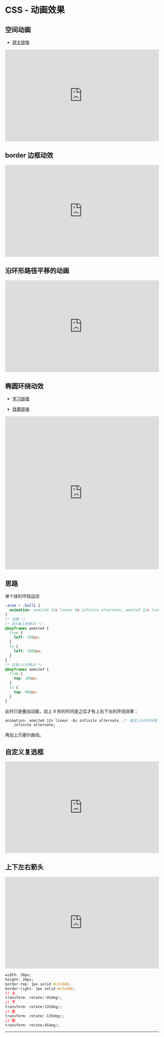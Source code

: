 # CSS - 动画效果

## 空间动画

- [原文链接](https://css-tricks.com/recreating-the-apple-music-hits-playlist-animation-in-css/)

<iframe height="300" style="width: 100%;" scrolling="no" title="Untitled" src="https://codepen.io/firefly1984982452/embed/JjpmMbX?default-tab=html%2Cresult" frameborder="no" loading="lazy" allowtransparency="true" allowfullscreen="true">
  See the Pen <a href="https://codepen.io/firefly1984982452/pen/JjpmMbX">
  Untitled</a> by 彭丹丹 (<a href="https://codepen.io/firefly1984982452">@firefly1984982452</a>)
  on <a href="https://codepen.io">CodePen</a>.
</iframe>

## border 边框动效

<iframe height="300" style="width: 100%;" scrolling="no" title="border边框动效" src="https://codepen.io/firefly1984982452/embed/eYVPyrN?default-tab=html%2Cresult" frameborder="no" loading="lazy" allowtransparency="true" allowfullscreen="true">
  See the Pen <a href="https://codepen.io/firefly1984982452/pen/eYVPyrN">
  border边框动效</a> by 彭丹丹 (<a href="https://codepen.io/firefly1984982452">@firefly1984982452</a>)
  on <a href="https://codepen.io">CodePen</a>.
</iframe>

## 沿环形路径平移的动画

<iframe height="300" style="width: 100%;" scrolling="no" title="沿环形路径平移的动画" src="https://codepen.io/firefly1984982452/embed/poaxpBv?default-tab=html%2Cresult" frameborder="no" loading="lazy" allowtransparency="true" allowfullscreen="true">
  See the Pen <a href="https://codepen.io/firefly1984982452/pen/poaxpBv">
  沿环形路径平移的动画</a> by 彭丹丹 (<a href="https://codepen.io/firefly1984982452">@firefly1984982452</a>)
  on <a href="https://codepen.io">CodePen</a>.
</iframe>

## 椭圆环绕动效

- [学习链接](https://www.cnblogs.com/lin494910940/p/14051631.html)

- [效果链接](https://firefly1984982452.github.io/my-web-page/oval-around.html)

<iframe height="500" style="width: 100%;" scrolling="no" title="椭圆环绕动效" src="https://codepen.io/firefly1984982452/embed/jOZeYjN?default-tab=result" frameborder="no" loading="lazy" allowtransparency="true" allowfullscreen="true">
  See the Pen <a href="https://codepen.io/firefly1984982452/pen/jOZeYjN">
  椭圆环绕动效</a> by 彭丹丹 (<a href="https://codepen.io/firefly1984982452">@firefly1984982452</a>)
  on <a href="https://codepen.io">CodePen</a>.
</iframe>

## 思路

单个球的环绕运动

```css
.area > .ball1 {
  animation: anmiteX 12s linear 0s infinite alternate, anmiteY 12s linear 0s infinite alternate;
}
/* 动画 */
/* 在X轴上的移动 */
@keyframes anmiteX {
  from {
    left: 100px;
  }
  to {
    left: 1000px;
  }
}
/* 在轴上Y的移动 */
@keyframes anmiteY {
  from {
    top: 100px;
  }
  to {
    top: 600px;
  }
}
```

此时只是叠加动画，加上 6 秒的时间差之后才有上右下左的环绕效果：

```css
animation: anmiteX 12s linear -6s infinite alternate, /* 叠加上6秒时间差 */ anmiteY 12s linear 0s
    infinite alternate;
```

再加上贝塞尔曲线。

## 自定义复选框

<iframe height="300" style="width: 100%;" scrolling="no" title="自定义复选框" src="https://codepen.io/firefly1984982452/embed/abqREXp?default-tab=html%2Cresult" frameborder="no" loading="lazy" allowtransparency="true" allowfullscreen="true">
  See the Pen <a href="https://codepen.io/firefly1984982452/pen/abqREXp">
  自定义复选框</a> by 彭丹丹 (<a href="https://codepen.io/firefly1984982452">@firefly1984982452</a>)
  on <a href="https://codepen.io">CodePen</a>.
</iframe>

## 上下左右箭头

<iframe height="300" style="width: 100%;" scrolling="no" title="上下左右箭头" src="https://codepen.io/firefly1984982452/embed/MWQPrzw?default-tab=html%2Cresult" frameborder="no" loading="lazy" allowtransparency="true" allowfullscreen="true">
  See the Pen <a href="https://codepen.io/firefly1984982452/pen/MWQPrzw">
  上下左右箭头</a> by 彭丹丹 (<a href="https://codepen.io/firefly1984982452">@firefly1984982452</a>)
  on <a href="https://codepen.io">CodePen</a>.
</iframe>

```css
width: 20px;
height: 20px;
border-top: 1px solid #c3c8d6;
border-right: 1px solid #c3c8d6;
// 上
transform: rotate(-45deg);
// 下
transform: rotate(135deg);
// 左
transform: rotate(-135deg);
// 右
transform: rotate(45deg);
```

---
